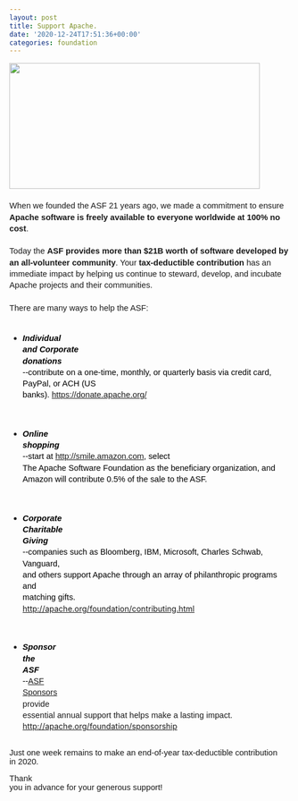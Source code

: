 ```yaml
---
layout: post
title: Support Apache.
date: '2020-12-24T17:51:36+00:00'
categories: foundation
---
```

<p dir="ltr" style="line-height:1.38;margin-top:0pt;margin-bottom:0pt;"><span style="font-size:11pt;font-family:Arial;color:#000000;background-color:transparent;font-weight:400;font-style:normal;font-variant:normal;text-decoration:none;vertical-align:baseline;white-space:pre;white-space:pre-wrap;"><span style="border:none;display:inline-block;overflow:hidden;width:449px;height:225px;"><img src="https://lh6.googleusercontent.com/1YB2t-PxpXFUzVykDX3JNjSA8_gQ1SAlDxlXKchskfAkqbrkFbXgm0efxP_nvlb0RQJMStjUw2AdTrcUK-mMy2NhF5zj1p_C8YvvaPqjQMzFNCDnYRRpYBrNPtG_K97ROzRY9sFp" width="449" height="225" style="margin-left:0px;margin-top:0px;"></span></span></p><p dir="ltr" style="line-height:1.38;margin-top:0pt;margin-bottom:0pt;"><span style="background-color: transparent; font-family: Arial; font-size: 11pt; white-space: pre-wrap;"><br></span></p><p dir="ltr" style="line-height:1.38;margin-top:0pt;margin-bottom:0pt;"><span style="background-color: transparent; font-family: Arial; font-size: 11pt; white-space: pre-wrap;">When we founded the ASF 21 years ago, we made a commitment to ensure <b>Apache software is freely available to everyone worldwide at 100% no cost</b>.&nbsp;</span></p><p dir="ltr" style="line-height:1.38;margin-top:0pt;margin-bottom:0pt;"><span style="background-color: transparent; font-family: Arial; font-size: 11pt; white-space: pre-wrap;"><br></span><span style="background-color: transparent; font-family: Arial; font-size: 11pt; white-space: pre-wrap;">Today the <b>ASF provides more than $21B worth of software developed by an all-volunteer community</b>. Your <b>tax-deductible contribution</b> has an immediate impact by helping us continue to steward, develop, and incubate Apache projects and their communities.&nbsp;</span></p><p dir="ltr" style="line-height:1.38;margin-top:0pt;margin-bottom:0pt;"><span style="background-color: transparent; font-family: Arial; font-size: 11pt; white-space: pre-wrap;"><br></span><span style="background-color: transparent; font-family: Arial; font-size: 11pt; white-space: pre-wrap;">There are many ways to help the ASF:

</span></p><ul><li style="line-height: 1.38; margin-top: 0pt; margin-bottom: 0pt;"><span style="font-size: 11pt; font-family: Arial; color: rgb(0, 0, 0); background-color: transparent; font-variant: normal; text-decoration: none; vertical-align: baseline; white-space: pre-wrap;"><b style=""><i>Individual and Corporate donations</i></b></span><span style="font-size:11pt;font-family:Arial;color:#000000;background-color:transparent;font-weight:400;font-style:normal;font-variant:normal;text-decoration:none;vertical-align:baseline;white-space:pre;white-space:pre-wrap;"> --contribute on a one-time, monthly, or quarterly basis via credit card, PayPal, or ACH (US banks).&nbsp;<a href="https://donate.apache.org/" target="_blank">https://donate.apache.org/</a>

</span></li><li style="line-height: 1.38; margin-top: 0pt; margin-bottom: 0pt;"><span style="font-size: 11pt; font-family: Arial; color: rgb(0, 0, 0); background-color: transparent; font-variant: normal; text-decoration: none; vertical-align: baseline; white-space: pre-wrap;"><b style=""><i>Online shopping</i></b></span><span style="font-size:11pt;font-family:Arial;color:#000000;background-color:transparent;font-weight:400;font-style:normal;font-variant:normal;text-decoration:none;vertical-align:baseline;white-space:pre;white-space:pre-wrap;"> --start at <a href="http://smile.amazon.com" target="_blank">http://smile.amazon.com</a>, select The Apache Software Foundation as the beneficiary organization, and Amazon will contribute 0.5% of the sale to the ASF.

</span></li><li style="line-height: 1.38; margin-top: 0pt; margin-bottom: 0pt;"><span style="font-size: 11pt; font-family: Arial; color: rgb(0, 0, 0); background-color: transparent; font-variant: normal; text-decoration: none; vertical-align: baseline; white-space: pre-wrap;"><b style=""><i>Corporate Charitable Giving</i></b></span><span style="font-size:11pt;font-family:Arial;color:#000000;background-color:transparent;font-weight:400;font-style:normal;font-variant:normal;text-decoration:none;vertical-align:baseline;white-space:pre;white-space:pre-wrap;"> --companies such as Bloomberg, IBM, Microsoft, Charles Schwab, Vanguard, and others support Apache through an array of philanthropic programs and matching gifts. </span><a href="http://apache.org/foundation/contributing.html" target="_blank">http://apache.org/foundation/contributing.html</a><span style="font-size:11pt;font-family:Arial;color:#000000;background-color:transparent;font-weight:400;font-style:normal;font-variant:normal;text-decoration:none;vertical-align:baseline;white-space:pre;white-space:pre-wrap;"><a href="http://apache.org/foundation/contributing.html" target="_blank"></a>

</span></li><li style="line-height: 1.38; margin-top: 0pt; margin-bottom: 0pt;"><span style="font-size: 11pt; font-family: Arial; color: rgb(0, 0, 0); background-color: transparent; font-variant: normal; text-decoration: none; vertical-align: baseline; white-space: pre-wrap;"><b style=""><i>Sponsor the ASF</i></b></span><span style="font-size:11pt;font-family:Arial;color:#000000;background-color:transparent;font-weight:400;font-style:normal;font-variant:normal;text-decoration:none;vertical-align:baseline;white-space:pre;white-space:pre-wrap;"> --<a href="http://apache.org/foundation/thanks" target="_blank">ASF Sponsors</a></span><span style="font-size:11pt;font-family:Arial;color:#000000;background-color:transparent;font-weight:400;font-style:normal;font-variant:normal;text-decoration:none;vertical-align:baseline;white-space:pre;white-space:pre-wrap;"> </span><span style="background-color: transparent; font-size: 11pt; font-family: Arial; font-variant-numeric: normal; font-variant-east-asian: normal; vertical-align: baseline; white-space: pre-wrap;">provide essential annual support that helps make a lasting impact. </span><a href="http://apache.org/foundation/sponsorship" style="background-color: rgb(255, 255, 255);"><span style="font-size: 11pt; font-family: Arial; color: rgb(17, 85, 204); background-color: transparent; font-variant-numeric: normal; font-variant-east-asian: normal; text-decoration-line: underline; text-decoration-skip-ink: none; vertical-align: baseline; white-space: pre-wrap;">http://apache.org/foundation/sponsorship</span></a></li></ul><p><span style="background-color: transparent;">
</span></p><p><span style="background-color: transparent;"><font face="Arial"><span style="font-size: 14.6667px; white-space: pre-wrap;">
Just one week remains to make an end-of-year tax-deductible contribution in 2020. </span></font></span></p><p><span style="background-color: transparent; font-family: Arial; font-size: 11pt; white-space: pre-wrap;">Thank you in advance for your generous support!</span></p>
